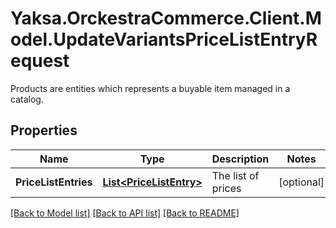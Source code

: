 # Yaksa.OrckestraCommerce.Client.Model.UpdateVariantsPriceListEntryRequest
Products are entities which represents a buyable item managed in a catalog.

## Properties

Name | Type | Description | Notes
------------ | ------------- | ------------- | -------------
**PriceListEntries** | [**List&lt;PriceListEntry&gt;**](PriceListEntry.md) | The list of prices | [optional] 

[[Back to Model list]](../README.md#documentation-for-models) [[Back to API list]](../README.md#documentation-for-api-endpoints) [[Back to README]](../README.md)

